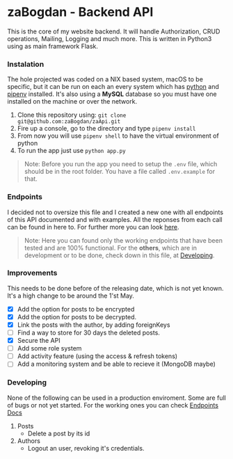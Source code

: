 # zaBogdan - Backend API

This is the core of my website backend. It will handle Authorization, CRUD operations, Mailing, Logging and much more. This is written in Python3 using as main framework Flask. 

### Instalation
The hole projected was coded on a NIX based system, macOS to be specific, but it can be run on each an every system which has [python](https://www.python.org/) and [pipenv](https://pypi.org/project/pipenv/) installed. It's also using a **MySQL** database so you must have one installed on the machine or over the network. 

1. Clone this repository using: `git clone git@github.com:zaBogdan/zaApi.git`
2. Fire up a console, go to the directory and type `pipenv install`
3. From now you will use `pipenv shell` to have the virtual environment of python
4. To run the app just use `python app.py`

> Note: Before you run the app you need to setup the `.env` file, which should be in the root folder. You have a file called `.env.example` for that.

### Endpoints
I decided not to oversize this file and I created a new one with all endpoints of this API documented and with examples. All the reponses from each call can be found in here to. For further more you can look [here](Endpoints.md).

> Note: Here you can found only the working endpoints that have been tested and are 100% functional. For the **others**, which are in development or to be done, check down in this file, at [Developing](#developing). 

### Improvements
This needs to be done before of the releasing date, which is not yet known. It's a high change to be around the 1'st May. 
- [x] Add the option for posts to be encrypted
- [x] Add the option for posts to be decrypted. 
- [x] Link the posts with the author, by adding foreignKeys
- [ ] Find a way to store for 30 days the deleted posts. 
- [x] Secure the API
- [ ] Add some role system
- [ ] Add activity feature (using the access & refresh tokens)
- [ ] Add a monitoring system and be able to recieve it (MongoDB maybe)

### Developing
None of the following can be used in a production enviroment. Some are full of bugs or not yet started. For the working ones you can check [Endpoints Docs](Endpoints.md)

1. Posts
    - Delete a post by its id
2. Authors
    - Logout an user, revoking it's credentials.
